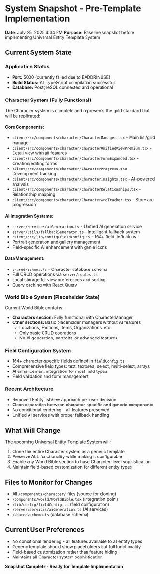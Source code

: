 # System Snapshot - Pre-Template Implementation
**Date:** July 25, 2025 4:34 PM
**Purpose:** Baseline snapshot before implementing Universal Entity Template System

## Current System State

### Application Status
- **Port:** 5000 (currently failed due to EADDRINUSE)
- **Build Status:** All TypeScript compilation successful
- **Database:** PostgreSQL connected and operational

### Character System (Fully Functional)
The Character system is complete and represents the gold standard that will be replicated:

#### Core Components:
- `client/src/components/character/CharacterManager.tsx` - Main list/grid manager
- `client/src/components/character/CharacterUnifiedViewPremium.tsx` - Detail view with all features
- `client/src/components/character/CharacterFormExpanded.tsx` - Creation/editing forms
- `client/src/components/character/CharacterProgress.tsx` - Development tracking
- `client/src/components/character/CharacterInsights.tsx` - AI-powered analysis
- `client/src/components/character/CharacterRelationships.tsx` - Relationship mapping
- `client/src/components/character/CharacterArcTracker.tsx` - Story arc progression

#### AI Integration Systems:
- `server/services/aiGeneration.ts` - Unified AI generation service
- `server/utils/fallbackGenerator.ts` - Intelligent fallback system
- `client/src/lib/config/fieldConfig.ts` - 164+ field definitions
- Portrait generation and gallery management
- Field-specific AI enhancement with genie icons

#### Data Management:
- `shared/schema.ts` - Character database schema
- Full CRUD operations via `server/routes.ts`
- Local storage for view preferences and sorting
- Query caching with React Query

### World Bible System (Placeholder State)
Current World Bible contains:
- **Characters section:** Fully functional with CharacterManager
- **Other sections:** Basic placeholder managers without AI features
  - Locations, Factions, Items, Organizations, etc.
  - Only basic CRUD operations
  - No AI generation, portraits, or advanced features

### Field Configuration System
- 164+ character-specific fields defined in `fieldConfig.ts`
- Comprehensive field types: text, textarea, select, multi-select, arrays
- AI enhancement integration for most field types
- Field validation and form management

### Recent Architecture
- Removed EntityListView approach per user decision
- Clean separation between character-specific and generic components
- No conditional rendering - all features preserved
- Unified AI services with proper fallback handling

## What Will Change
The upcoming Universal Entity Template System will:
1. Clone the entire Character system as a generic template
2. Preserve ALL functionality while making it configurable
3. Enable any World Bible section to have Character-level sophistication
4. Maintain field-based customization for different entity types

## Files to Monitor for Changes
- All `/components/character/` files (source for cloning)
- `/components/world/WorldBible.tsx` (integration point)
- `/lib/config/fieldConfig.ts` (field configuration)
- `/server/services/aiGeneration.ts` (AI services)
- `/shared/schema.ts` (database schema)

## Current User Preferences
- No conditional rendering - all features available to all entity types
- Generic template should show placeholders but full functionality
- Field-based customization rather than feature hiding
- Maintains all Character system sophistication

**Snapshot Complete - Ready for Template Implementation**